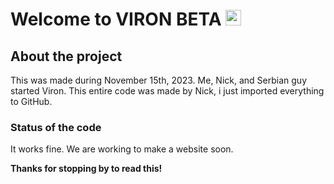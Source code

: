 # Welcome to VIRON BETA <a href="#"><img src="https://media.giphy.com/media/hvRJCLFzcasrR4ia7z/giphy.gif" width="25px"></a>

## About the project
This was made during November 15th, 2023.
Me, Nick, and Serbian guy started Viron.
This entire code was made by Nick, i just imported everything to GitHub.

### Status of the code
It works fine.
We are working to make a website soon.

**Thanks for stopping by to read this!**
